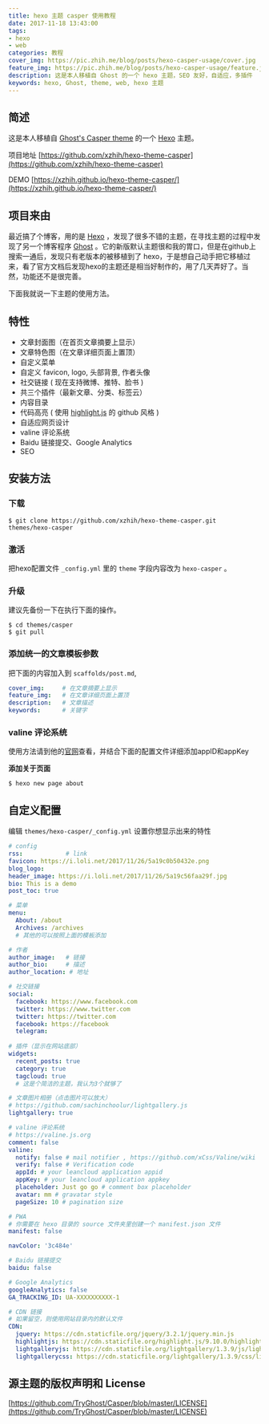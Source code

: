 ```yaml
---
title: hexo 主题 casper 使用教程
date: 2017-11-18 13:43:00
tags: 
- hexo
- web
categories: 教程
cover_img: https://pic.zhih.me/blog/posts/hexo-casper-usage/cover.jpg
feature_img: https://pic.zhih.me/blog/posts/hexo-casper-usage/feature.jpg
description: 这是本人移植自 Ghost 的一个 hexo 主题，SEO 友好，自适应，多插件
keywords: hexo, Ghost, theme, web, hexo 主题
---
```


## 简述

这是本人移植自 [Ghost's Casper theme](https://github.com/TryGhost/Casper) 的一个 [Hexo](https://hexo.io) 主题。

项目地址 [https://github.com/xzhih/hexo-theme-casper](https://github.com/xzhih/hexo-theme-casper)

DEMO [https://xzhih.github.io/hexo-theme-casper/](https://xzhih.github.io/hexo-theme-casper/)

## 项目来由

最近搞了个博客，用的是 [Hexo](https://hexo.io) ，发现了很多不错的主题，在寻找主题的过程中发现了另一个博客程序 [Ghost](https://ghost.org) 。它的新版默认主题很和我的胃口，但是在github上搜索一通后，发现只有老版本的被移植到了 hexo，于是想自己动手把它移植过来，看了官方文档后发现hexo的主题还是相当好制作的，用了几天弄好了。当然，功能还不是很完善。

下面我就说一下主题的使用方法。

## 特性

- 文章封面图（在首页文章摘要上显示）
- 文章特色图（在文章详细页面上置顶）
- 自定义菜单 
- 自定义 favicon, logo, 头部背景, 作者头像
- 社交链接 ( 现在支持微博、推特、脸书 ) 
- 共三个插件（最新文章、分类、标签云）
- 内容目录
- 代码高亮 ( 使用 [highlight.js](https://highlightjs.org) 的 github 风格 )
- 自适应网页设计
- valine 评论系统
- Baidu 链接提交、Google Analytics
- SEO

## 安装方法

### 下载

```shell
$ git clone https://github.com/xzhih/hexo-theme-casper.git themes/hexo-casper
```

### 激活

把hexo配置文件 `_config.yml` 里的 `theme` 字段内容改为 `hexo-casper` 。

### 升级

建议先备份一下在执行下面的操作。

```shell
$ cd themes/casper 
$ git pull
```

### 添加统一的文章模板参数

把下面的内容加入到 `scaffolds/post.md`, 

```yaml
cover_img:     # 在文章摘要上显示
feature_img:   # 在文章详细页面上置顶
description:   # 文章描述
keywords:      # 关键字
```

### valine 评论系统

使用方法请到他的[官网](https://valine.js.org)查看，并结合下面的配置文件详细添加appID和appKey

**添加关于页面**

```shell
$ hexo new page about
```


## 自定义配置

编辑 `themes/hexo-casper/_config.yml` 设置你想显示出来的特性

```yaml
# config
rss:            # link
favicon: https://i.loli.net/2017/11/26/5a19c0b50432e.png
blog_logo: 
header_image: https://i.loli.net/2017/11/26/5a19c56faa29f.jpg
bio: This is a demo
post_toc: true

# 菜单
menu:
  About: /about
  Archives: /archives
  # 其他的可以按照上面的模板添加

# 作者
author_image:   # 链接
author_bio:     # 描述
author_location: # 地址

# 社交链接
social:
  facebook: https://www.facebook.com
  twitter: https://www.twitter.com
  twitter: https://twitter.com
  facebook: https://facebook
  telegram:
  
# 插件（显示在网站底部）
widgets:
  recent_posts: true
  category: true
  tagcloud: true
  # 这是个简洁的主题，我认为3个就够了

# 文章图片相册（点击图片可以放大）
# https://github.com/sachinchoolur/lightgallery.js
lightgallery: true

# valine 评论系统
# https://valine.js.org
comment: false
valine:
  notify: false # mail notifier , https://github.com/xCss/Valine/wiki 
  verify: false # Verification code
  appId: # your leancloud application appid
  appKey: # your leancloud application appkey
  placeholder: Just go go # comment box placeholder
  avatar: mm # gravatar style
  pageSize: 10 # pagination size

# PWA 
# 你需要在 hexo 目录的 source 文件夹里创建一个 manifest.json 文件
manifest: false

navColor: '3c484e'

# Baidu 链接提交
baidu: false

# Google Analytics
googleAnalytics: false
GA_TRACKING_ID: UA-XXXXXXXXXX-1

# CDN 链接
# 如果留空，则使用网站目录内的默认文件 
CDN: 
  jquery: https://cdn.staticfile.org/jquery/3.2.1/jquery.min.js
  highlightjs: https://cdn.staticfile.org/highlight.js/9.10.0/highlight.min.js
  lightgalleryjs: https://cdn.staticfile.org/lightgallery/1.3.9/js/lightgallery.min.js
  lightgallerycss: https://cdn.staticfile.org/lightgallery/1.3.9/css/lightgallery.min.css
```

## 源主题的版权声明和 License 

[https://github.com/TryGhost/Casper/blob/master/LICENSE](https://github.com/TryGhost/Casper/blob/master/LICENSE)

